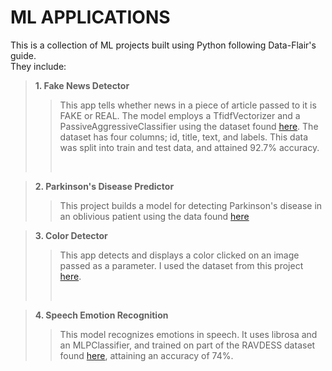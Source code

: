# ML APPLICATIONS

This is a collection of ML projects built using Python following Data-Flair's guide. <br>
They include:<br>

> **1. Fake News Detector**
>
> > <P>This app tells whether news in a piece of article passed to it is FAKE or REAL. The model employs a TfidfVectorizer and a PassiveAggressiveClassifier using the dataset found <a href='https://drive.google.com/file/d/1er9NJTLUA3qnRuyhfzuN0XUsoIC4a-_q/view'>here</a>. The dataset has four columns; id, title, text, and labels. This data was split into train and test data, and attained 92.7% accuracy.
> > </p>
> > <br>

> **2. Parkinson's Disease Predictor**
>
> > <p>This project builds a model for detecting Parkinson's disease in an oblivious patient using the data found <a href='https://archive.ics.uci.edu/ml/machine-learning-databases/parkinsons/'>here</a></p>

> **3. Color Detector**
>
> > <p>This app detects and displays a color clicked on an image passed as a parameter. I used the dataset from this project <a href='https://github.com/codebrainz/color-names/blob/master/output/colors.csv'>here</a>.</p><br>

> **4. Speech Emotion Recognition**
>
> > <p>This model recognizes emotions in speech. It uses librosa and an MLPClassifier, and trained on part of the RAVDESS dataset found <a href='https://zenodo.org/record/1188976#.YIAp5VMza00'>here</a>, attaining an accuracy of 74%.</p>
